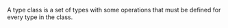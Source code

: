 A type class is a set of types with some operations that must be defined for every type in the class.
